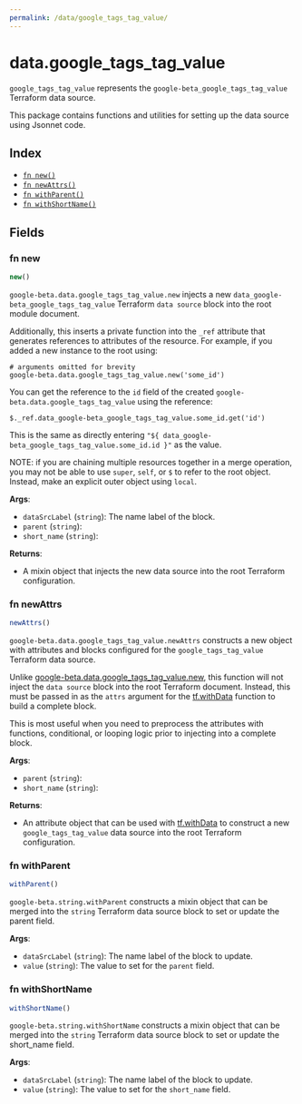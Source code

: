 ```yaml
---
permalink: /data/google_tags_tag_value/
---
```


# data.google_tags_tag_value

`google_tags_tag_value` represents the `google-beta_google_tags_tag_value` Terraform data source.



This package contains functions and utilities for setting up the data source using Jsonnet code.


## Index

* [`fn new()`](#fn-new)
* [`fn newAttrs()`](#fn-newattrs)
* [`fn withParent()`](#fn-withparent)
* [`fn withShortName()`](#fn-withshortname)

## Fields

### fn new

```ts
new()
```


`google-beta.data.google_tags_tag_value.new` injects a new `data_google-beta_google_tags_tag_value` Terraform `data source`
block into the root module document.

Additionally, this inserts a private function into the `_ref` attribute that generates references to attributes of the
resource. For example, if you added a new instance to the root using:

    # arguments omitted for brevity
    google-beta.data.google_tags_tag_value.new('some_id')

You can get the reference to the `id` field of the created `google-beta.data.google_tags_tag_value` using the reference:

    $._ref.data_google-beta_google_tags_tag_value.some_id.get('id')

This is the same as directly entering `"${ data_google-beta_google_tags_tag_value.some_id.id }"` as the value.

NOTE: if you are chaining multiple resources together in a merge operation, you may not be able to use `super`, `self`,
or `$` to refer to the root object. Instead, make an explicit outer object using `local`.

**Args**:
  - `dataSrcLabel` (`string`): The name label of the block.
  - `parent` (`string`): 
  - `short_name` (`string`): 

**Returns**:
- A mixin object that injects the new data source into the root Terraform configuration.


### fn newAttrs

```ts
newAttrs()
```


`google-beta.data.google_tags_tag_value.newAttrs` constructs a new object with attributes and blocks configured for the `google_tags_tag_value`
Terraform data source.

Unlike [google-beta.data.google_tags_tag_value.new](#fn-googletagstagvaluenew), this function will not inject the `data source`
block into the root Terraform document. Instead, this must be passed in as the `attrs` argument for the
[tf.withData](https://github.com/tf-libsonnet/core/tree/main/docs#fn-withdata) function to build a complete block.

This is most useful when you need to preprocess the attributes with functions, conditional, or looping logic prior to
injecting into a complete block.

**Args**:
  - `parent` (`string`): 
  - `short_name` (`string`): 

**Returns**:
  - An attribute object that can be used with [tf.withData](https://github.com/tf-libsonnet/core/tree/main/docs#fn-withdata) to construct a new `google_tags_tag_value` data source into the root Terraform configuration.


### fn withParent

```ts
withParent()
```

`google-beta.string.withParent` constructs a mixin object that can be merged into the `string`
Terraform data source block to set or update the parent field.



**Args**:
  - `dataSrcLabel` (`string`): The name label of the block to update.
  - `value` (`string`): The value to set for the `parent` field.


### fn withShortName

```ts
withShortName()
```

`google-beta.string.withShortName` constructs a mixin object that can be merged into the `string`
Terraform data source block to set or update the short_name field.



**Args**:
  - `dataSrcLabel` (`string`): The name label of the block to update.
  - `value` (`string`): The value to set for the `short_name` field.
